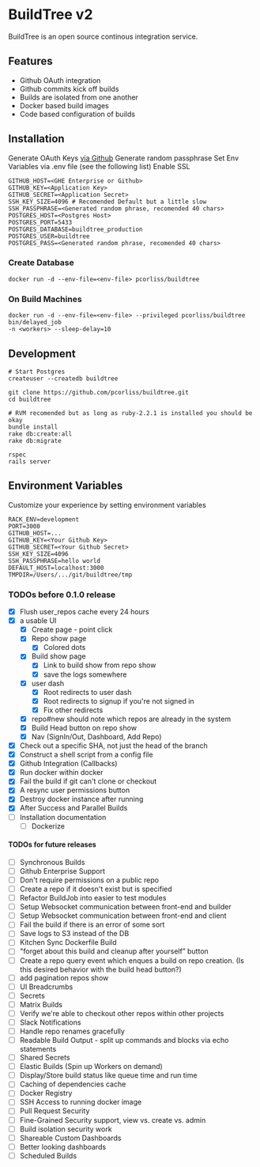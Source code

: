 # BuildTree v2

BuildTree is an open source continous integration service.

## Features

* Github OAuth integration
* Github commits kick off builds
* Builds are isolated from one another
* Docker based build images
* Code based configuration of builds

## Installation

Generate OAuth Keys [via Github](https://github.com/settings/applications/new)
Generate random passphrase
Set Env Variables via .env file (see the following list)
Enable SSL

```
GITHUB_HOST=<GHE Enterprise or Github>
GITHUB_KEY=<Application Key>
GITHUB_SECRET=<Application Secret>
SSH_KEY_SIZE=4096 # Recomended Default but a little slow
SSH_PASSPHRASE=<Generated random phrase, recomended 40 chars>
POSTGRES_HOST=<Postgres Host>
POSTGRES_PORT=5433
POSTGRES_DATABASE=buildtree_production
POSTGRES_USER=buildtree
POSTGRES_PASS=<Generated random phrase, recomended 40 chars>
```

### Create Database

```
docker run -d --env-file=<env-file> pcorliss/buildtree
```

### On Build Machines

```
docker run -d --env-file=<env-file> --privileged pcorliss/buildtree bin/delayed_job
-n <workers> --sleep-delay=10
```

## Development

```
# Start Postgres
createuser --createdb buildtree

git clone https://github.com/pcorliss/buildtree.git
cd buildtree

# RVM recomended but as long as ruby-2.2.1 is installed you should be okay
bundle install
rake db:create:all
rake db:migrate

rspec
rails server
```

## Environment Variables

Customize your experience by setting environment variables

```
RACK_ENV=development
PORT=3000
GITHUB_HOST=...
GITHUB_KEY=<Your Github Key>
GITHUB_SECRET=<Your Github Secret>
SSH_KEY_SIZE=4096
SSH_PASSPHRASE=hello world
DEFAULT_HOST=localhost:3000
TMPDIR=/Users/.../git/buildtree/tmp
```

### TODOs before 0.1.0 release
- [x] Flush user_repos cache every 24 hours
- [x] a usable UI
  - [x] Create page - point click
  - [x] Repo show page
    - [x] Colored dots
  - [x] Build show page
    - [x] Link to build show from repo show
    - [x] save the logs somewhere
  - [x] user dash
    - [x] Root redirects to user dash
    - [x] Root redirects to signup if you're not signed in
    - [x] Fix other redirects
  - [x] repo#new should note which repos are already in the system
  - [x] Build Head button on repo show
  - [x] Nav (SignIn/Out, Dashboard, Add Repo)
- [x] Check out a specific SHA, not just the head of the branch
- [x] Construct a shell script from a config file
- [x] Github Integration (Callbacks)
- [x] Run docker within docker
- [x] Fail the build if git can't clone or checkout
- [x] A resync user permissions button
- [x] Destroy docker instance after running
- [x] After Success and Parallel Builds
- [ ] Installation documentation
  - [ ] Dockerize

#### TODOs for future releases
- [ ] Synchronous Builds
- [ ] Github Enterprise Support
- [ ] Don't require permissions on a public repo
- [ ] Create a repo if it doesn't exist but is specified
- [ ] Refactor BuildJob into easier to test modules
- [ ] Setup Websocket communication between front-end and builder
- [ ] Setup Websocket communication between front-end and client
- [ ] Fail the build if there is an error of some sort
- [ ] Save logs to S3 instead of the DB
- [ ] Kitchen Sync Dockerfile Build
- [ ] "forget about this build and cleanup after yourself” button
- [ ] Create a repo query event which enques a build on repo creation. (Is this desired behavior with the build head button?)
- [ ] add pagination repos show
- [ ] UI Breadcrumbs
- [ ] Secrets
- [ ] Matrix Builds
- [ ] Verify we're able to checkout other repos within other projects
- [ ] Slack Notifications
- [ ] Handle repo renames gracefully
- [ ] Readable Build Output - split up commands and blocks via echo
  statements
- [ ] Shared Secrets
- [ ] Elastic Builds (Spin up Workers on demand)
- [ ] Display/Store build status like queue time and run time
- [ ] Caching of dependencies cache
- [ ] Docker Registry
- [ ] SSH Access to running docker image
- [ ] Pull Request Security
- [ ] Fine-Grained Security support, view vs. create vs. admin
- [ ] Build isolation security work
- [ ] Shareable Custom Dashboards
- [ ] Better looking dashboards
- [ ] Scheduled Builds
